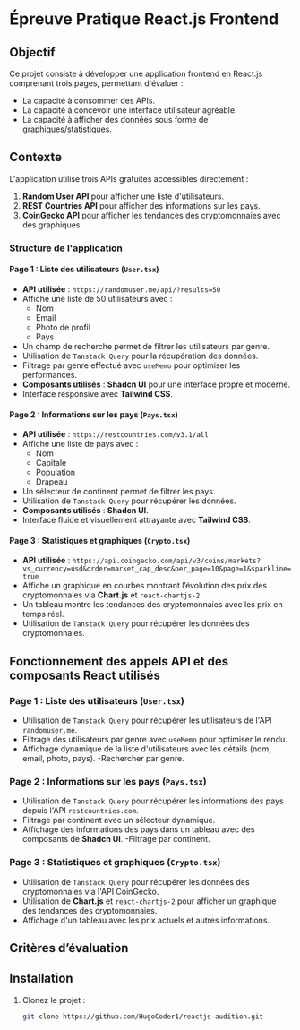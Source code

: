 # Épreuve Pratique React.js Frontend

## Objectif

Ce projet consiste à développer une application frontend en React.js comprenant trois pages, permettant d'évaluer :

- La capacité à consommer des APIs.
- La capacité à concevoir une interface utilisateur agréable.
- La capacité à afficher des données sous forme de graphiques/statistiques.

## Contexte

L'application utilise trois APIs gratuites accessibles directement :

1. **Random User API** pour afficher une liste d'utilisateurs.
2. **REST Countries API** pour afficher des informations sur les pays.
3. **CoinGecko API** pour afficher les tendances des cryptomonnaies avec des graphiques.

### Structure de l'application

#### Page 1 : Liste des utilisateurs (`User.tsx`)

- **API utilisée** : `https://randomuser.me/api/?results=50`
- Affiche une liste de 50 utilisateurs avec :
  - Nom
  - Email
  - Photo de profil
  - Pays
- Un champ de recherche permet de filtrer les utilisateurs par genre.
- Utilisation de `Tanstack Query` pour la récupération des données.
- Filtrage par genre effectué avec `useMemo` pour optimiser les performances.
- **Composants utilisés** : **Shadcn UI** pour une interface propre et moderne.
- Interface responsive avec **Tailwind CSS**.

#### Page 2 : Informations sur les pays (`Pays.tsx`)

- **API utilisée** : `https://restcountries.com/v3.1/all`
- Affiche une liste de pays avec :
  - Nom
  - Capitale
  - Population
  - Drapeau
- Un sélecteur de continent permet de filtrer les pays.
- Utilisation de `Tanstack Query` pour récupérer les données.
- **Composants utilisés** : **Shadcn UI**.
- Interface fluide et visuellement attrayante avec **Tailwind CSS**.

#### Page 3 : Statistiques et graphiques (`Crypto.tsx`)

- **API utilisée** : `https://api.coingecko.com/api/v3/coins/markets?vs_currency=usd&order=market_cap_desc&per_page=10&page=1&sparkline=true`
- Affiche un graphique en courbes montrant l’évolution des prix des cryptomonnaies via **Chart.js** et `react-chartjs-2`.
- Un tableau montre les tendances des cryptomonnaies avec les prix en temps réel.
- Utilisation de `Tanstack Query` pour récupérer les données des cryptomonnaies.

## Fonctionnement des appels API et des composants React utilisés

### Page 1 : Liste des utilisateurs (`User.tsx`)

- Utilisation de `Tanstack Query` pour récupérer les utilisateurs de l'API `randomuser.me`.
- Filtrage des utilisateurs par genre avec `useMemo` pour optimiser le rendu.
- Affichage dynamique de la liste d'utilisateurs avec les détails (nom, email, photo, pays).
  -Rechercher par genre.

### Page 2 : Informations sur les pays (`Pays.tsx`)

- Utilisation de `Tanstack Query` pour récupérer les informations des pays depuis l'API `restcountries.com`.
- Filtrage par continent avec un sélecteur dynamique.
- Affichage des informations des pays dans un tableau avec des composants de **Shadcn UI**.
  -Filtrage par continent.

### Page 3 : Statistiques et graphiques (`Crypto.tsx`)

- Utilisation de `Tanstack Query` pour récupérer les données des cryptomonnaies via l'API CoinGecko.
- Utilisation de **Chart.js** et `react-chartjs-2` pour afficher un graphique des tendances des cryptomonnaies.
- Affichage d'un tableau avec les prix actuels et autres informations.

## Critères d’évaluation

## Installation

1. Clonez le projet :
   ```bash
   git clone https://github.com/HugoCoder1/reactjs-audition.git
   ```
